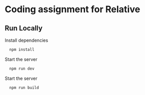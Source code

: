 
# Coding assignment for Relative




## Run Locally

Install dependencies

```bash
  npm install
```

Start the server

```bash
  npm run dev
```

Start the server

```bash
  npm run build
```

